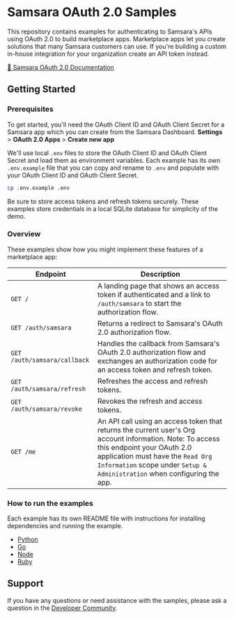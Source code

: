 # Samsara OAuth 2.0 Samples

This repository contains examples for authenticating to Samsara's APIs using OAuth 2.0 to build marketplace apps. Marketplace apps let you create solutions that many Samsara customers can use. If you're building a custom in-house integration for your organization create an API token instead.

[📘 Samsara OAuth 2.0 Documentation](https://developers.samsara.com/docs/oauth-20)

## Getting Started

### Prerequisites

To get started, you'll need the OAuth Client ID and OAuth Client Secret for a Samsara app which you can create from the Samsara Dashboard. **Settings** > **OAuth 2.0 Apps** > **Create new app**

We'll use local `.env` files to store the OAuth Client ID and OAuth Client Secret and load them as environment variables. Each example has its own `.env.example` file that you can copy and rename to `.env` and populate with your OAuth Client ID and OAuth Client Secret.

```sh
cp .env.example .env
```

Be sure to store access tokens and refresh tokens securely. These examples store credentials in a local SQLite database for simplicity of the demo.

### Overview

These examples show how you might implement these features of a marketplace app:

| Endpoint | Description |
| -------- | ----------- |
| `GET /` | A landing page that shows an access token if authenticated and a link to `/auth/samsara` to start the authorization flow. |
| `GET /auth/samsara` | Returns a redirect to Samsara's OAuth 2.0 authorization flow. |
| `GET /auth/samsara/callback` | Handles the callback from Samsara's OAuth 2.0 authorization flow and exchanges an authorization code for an access token and refresh token. |
| `GET /auth/samsara/refresh` | Refreshes the access and refresh tokens. |
| `GET /auth/samsara/revoke` | Revokes the refresh and access tokens. |
| `GET /me` | An API call using an access token that returns the current user's Org account information. Note: To access this endpoint your OAuth 2.0 application must have the `Read Org Information` scope under `Setup & Administration` when configuring the app. |

### How to run the examples

Each example has its own README file with instructions for installing dependencies and running the example.

- [Python](python/README.md)
- [Go](go/README.md)
- [Node](node/README.md)
- [Ruby](ruby/README.md)

## Support

If you have any questions or need assistance with the samples, please ask a question in the [Developer Community](https://developers.samsara.com/discuss).
